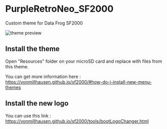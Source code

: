 # PurpleRetroNeo_SF2000
Custom theme for Data Frog SF2000

![theme preview](hhttps://raw.githubusercontent.com/vectorus/PurpleRetroNeo_SF2000/main/preview.png?raw=true)

## Install the theme
Open "Resources" folder on your microSD card and replace with files from this theme.

You can get more information here :
https://vonmillhausen.github.io/sf2000/#how-do-i-install-new-menu-themes

## Install the new logo
You can use this link : https://vonmillhausen.github.io/sf2000/tools/bootLogoChanger.html
